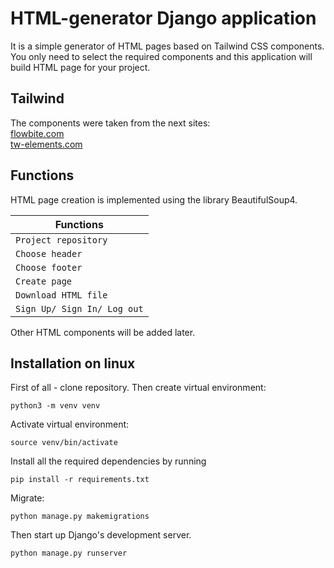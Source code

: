 # HTML-generator Django application
It is a simple generator of HTML pages based on Tailwind CSS components. You only need to select the required components and this application will build HTML page for your project.

## Tailwind
The components were taken from the next sites: \
[flowbite.com](https://flowbite.com/) \
[tw-elements.com](https://tw-elements.com/) 

## Functions
HTML page creation is implemented using the library BeautifulSoup4.

Functions |
-- |
`Project repository` |
`Choose header` |
`Choose footer` |
`Create page` |
`Download HTML file` |
`Sign Up/ Sign In/ Log out` |

Other HTML components will be added later.

## Installation on linux
First of all - clone repository.
Then create virtual environment:
```
python3 -m venv venv
```
Activate virtual environment:
```
source venv/bin/activate
```
Install all the required dependencies by running
```
pip install -r requirements.txt
```

Migrate:
```
python manage.py makemigrations
```

Then start up Django's development server.
```
python manage.py runserver
```
